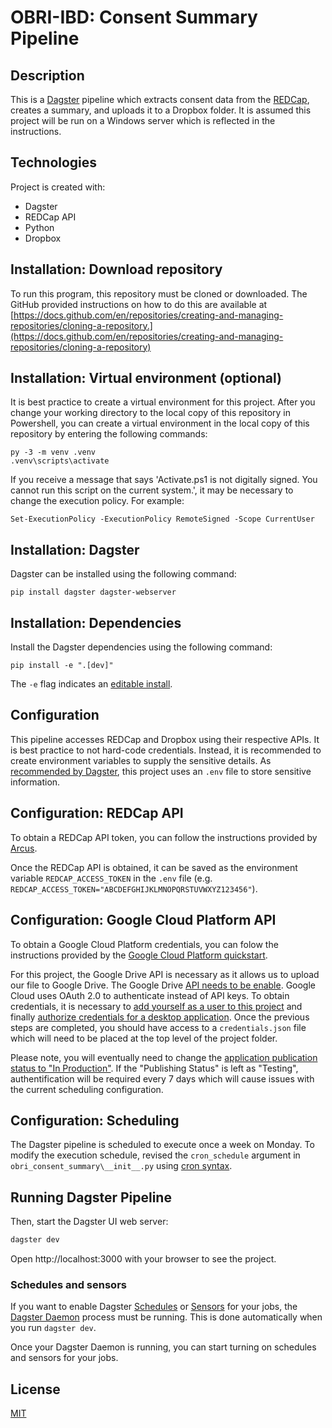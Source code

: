 # OBRI-IBD: Consent Summary Pipeline
## Description
This is a [Dagster](https://dagster.io/) pipeline which extracts consent data from the [REDCap](https://www.project-redcap.org/), creates a summary, and uploads it to a Dropbox folder. It is assumed this project will be run on a Windows server which is reflected in the instructions.

## Technologies
Project is created with:
* Dagster
* REDCap API
* Python
* Dropbox

## Installation: Download repository
To run this program, this repository must be cloned or downloaded. The GitHub provided instructions on how to do this are available at [https://docs.github.com/en/repositories/creating-and-managing-repositories/cloning-a-repository.](https://docs.github.com/en/repositories/creating-and-managing-repositories/cloning-a-repository) 

## Installation: Virtual environment (optional)
It is best practice to create a virtual environment for this project. After you change your working directory to the local copy of this repository in Powershell, you can create a virtual environment in the local copy of this repository by entering the following commands:

```
py -3 -m venv .venv
.venv\scripts\activate
```

If you receive a message that says 'Activate.ps1 is not digitally signed. You cannot run this script on the current system.', it may be necessary to change the execution policy. For example:

```
Set-ExecutionPolicy -ExecutionPolicy RemoteSigned -Scope CurrentUser

```

## Installation: Dagster
Dagster can be installed using the following command:

```
pip install dagster dagster-webserver
```

## Installation: Dependencies
Install the Dagster dependencies using the following command:

```
pip install -e ".[dev]"
```

The `-e` flag indicates an [editable install](https://pip.pypa.io/en/latest/topics/local-project-installs/#editable-installs).

## Configuration
This pipeline accesses REDCap and Dropbox using their respective APIs. It is best practice to not hard-code credentials. Instead, it is recommended to create environment variables to supply the sensitive details. As [recommended by Dagster](https://docs.dagster.io/guides/dagster/using-environment-variables-and-secrets#local-development), this project uses an `.env` file to store sensitive information.

## Configuration: REDCap API
To obtain a REDCap API token, you can follow the instructions provided by [Arcus](https://education.arcus.chop.edu/redcap-api/).

Once the REDCap API is obtained, it can be saved as the environment variable `REDCAP_ACCESS_TOKEN` in the `.env` file (e.g. `REDCAP_ACCESS_TOKEN="ABCDEFGHIJKLMNOPQRSTUVWXYZ123456"`).

## Configuration: Google Cloud Platform API
To obtain a Google Cloud Platform credentials, you can folow the instructions provided by the [Google Cloud Platform quickstart](https://developers.google.com/drive/api/quickstart/python).

For this project, the Google Drive API is necessary as it allows us to upload our file to Google Drive. The Google Drive [API needs to be enable](https://developers.google.com/drive/api/quickstart/python#enable_the_api). Google Cloud uses OAuth 2.0 to authenticate instead of API keys. To obtain credentials, it is necessary to [add yourself as a user to this project](https://developers.google.com/drive/api/quickstart/python#configure_the_oauth_consent_screen) and finally [authorize credentials for a desktop application](https://developers.google.com/drive/api/quickstart/python#authorize_credentials_for_a_desktop_application). Once the previous steps are completed, you should have access to a `credentials.json` file which will need to be placed at the top level of the project folder.

Please note, you will eventually need to change the [application publication status to "In Production"](https://support.google.com/cloud/answer/10311615#publishing-status&zippy=). If the "Publishing Status" is left as "Testing", authentification will be required every 7 days which will cause issues with the current scheduling configuration.

## Configuration: Scheduling
The Dagster pipeline is scheduled to execute once a week on Monday. To modify the execution schedule, revised the `cron_schedule` argument in `obri_consent_summary\__init__.py` using [cron syntax](https://docs.dagster.io/concepts/partitions-schedules-sensors/schedules#basic-schedules).

## Running Dagster Pipeline
Then, start the Dagster UI web server:

```bash
dagster dev
```

Open http://localhost:3000 with your browser to see the project.

### Schedules and sensors
If you want to enable Dagster [Schedules](https://docs.dagster.io/concepts/partitions-schedules-sensors/schedules) or [Sensors](https://docs.dagster.io/concepts/partitions-schedules-sensors/sensors) for your jobs, the [Dagster Daemon](https://docs.dagster.io/deployment/dagster-daemon) process must be running. This is done automatically when you run `dagster dev`.

Once your Dagster Daemon is running, you can start turning on schedules and sensors for your jobs.

## License
[MIT](LICENSE.txt)